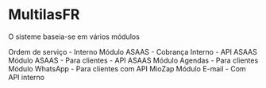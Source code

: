 # MultilasFR
O sisteme baseia-se em vários módulos

Ordem de serviço - Interno
Módulo ASAAS - Cobrança Interno - API ASAAS
Módulo ASAAS - Para clientes - API ASAAS
Módulo Agendas - Para clientes 
Módulo WhatsApp - Para clientes com API MioZap
Módulo E-mail - Com API interno
